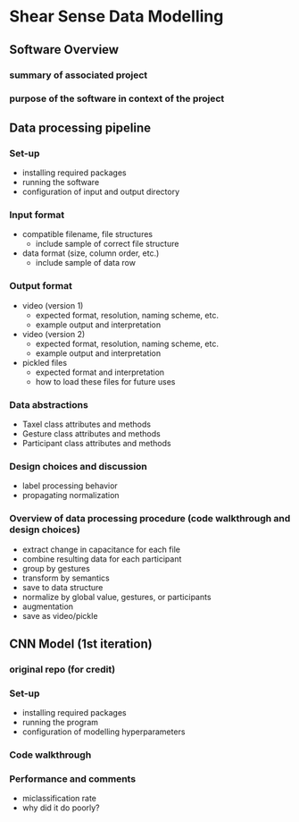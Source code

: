 # Shear Sense Data Modelling

## Software Overview

### summary of associated project

### purpose of the software in context of the project


## Data processing pipeline

### Set-up
- installing required packages
- running the software
- configuration of input and output directory

### Input format
- compatible filename, file structures
    - include sample of correct file structure
- data format (size, column order, etc.)
    - include sample of data row
### Output format
- video (version 1)
    - expected format, resolution, naming scheme, etc.
    - example output and interpretation
- video (version 2)
    - expected format, resolution, naming scheme, etc.
    - example output and interpretation
- pickled files
    - expected format and interpretation
    - how to load these files for future uses
### Data abstractions
- Taxel class attributes and methods
- Gesture class attributes and methods
- Participant class attributes and methods

### Design choices and discussion
- label processing behavior
- propagating normalization

### Overview of data processing procedure (code walkthrough and design choices)
- extract change in capacitance for each file
- combine resulting data for each participant
- group by gestures
- transform by semantics
- save to data structure
- normalize by global value, gestures, or participants
- augmentation
- save as video/pickle

## CNN Model (1st iteration)
### original repo (for credit)
### Set-up
- installing required packages
- running the program
- configuration of modelling hyperparameters

### Code walkthrough

### Performance and comments
- miclassification rate
- why did it do poorly?